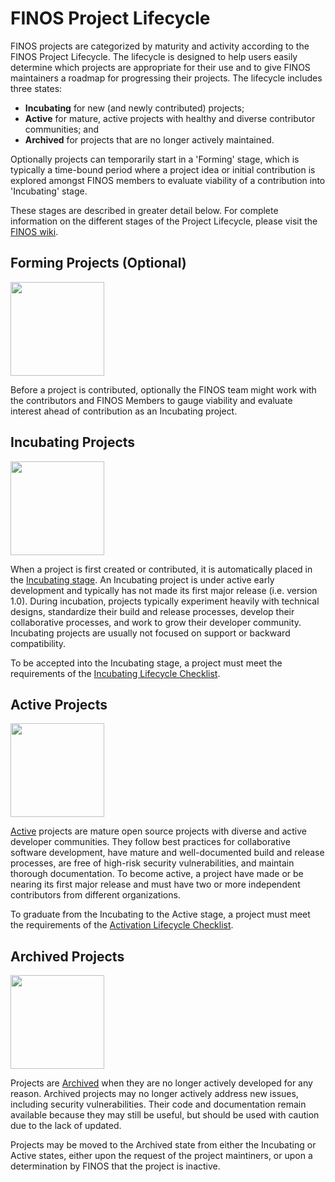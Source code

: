 # FINOS Project Lifecycle

FINOS projects are categorized by maturity and activity according to the FINOS Project Lifecycle. The lifecycle is designed to help users easily determine which projects are appropriate for their use and to give FINOS maintainers a roadmap for progressing their projects. The lifecycle includes three states:

* **Incubating** for new (and newly contributed) projects;
* **Active** for mature, active projects with healthy and diverse contributor communities; and
* **Archived** for projects that are no longer actively maintained.

Optionally projects can temporarily start in a 'Forming' stage, which is typically a time-bound period where a project idea or initial contribution is explored amongst FINOS members to evaluate viability of a contribution into 'Incubating' stage.

These stages are described in greater detail below. For complete information on the different stages of the Project Lifecycle, please visit the [FINOS wiki](https://finosfoundation.atlassian.net/wiki/spaces/FINOS/pages/75530756/Project+Lifecycle).

## Forming Projects (Optional)

<img src="https://github.com/finos/contrib-toolbox/blob/master/images/badge-forming.png" width="150" />

Before a project is contributed, optionally the FINOS team might work with the contributors and FINOS Members to gauge viability and evaluate interest ahead of contribution as an Incubating project. 

## Incubating Projects

<img src="https://github.com/finos/contrib-toolbox/blob/master/images/badge-incubating.png" width="150" />

When a project is first created or contributed, it is automatically placed in the [Incubating stage](https://finosfoundation.atlassian.net/wiki/spaces/FINOS/pages/75530363/Incubating).
An Incubating project is under active early development and typically has not made its first major release (i.e. version 1.0). During incubation, projects typically experiment heavily with technical designs, standardize their build and release processes, develop their collaborative processes, and work to grow their developer community. Incubating projects are usually not focused on support or backward compatibility.

To be accepted into the Incubating stage, a project must meet the requirements of the [Incubating Lifecycle Checklist](https://finosfoundation.atlassian.net/wiki/spaces/FINOS/pages/75530363/Incubating#Incubating-IncubatingLifecycleChecklist). 

## Active Projects

<img src="https://github.com/finos/contrib-toolbox/blob/master/images/badge-active.png" width="150">

[Active](https://finosfoundation.atlassian.net/wiki/spaces/FINOS/pages/75530371/Active) projects are mature open source projects with diverse and active developer communities. They follow best practices for collaborative software development, have mature and well-documented build and release processes, are free of high-risk security vulnerabilities, and maintain thorough documentation. To become active, a project have made or be nearing its first major release and must have two or more independent contributors from different organizations.

To graduate from the Incubating to the Active stage, a project must meet the requirements of the [Activation Lifecycle Checklist](https://finosfoundation.atlassian.net/wiki/spaces/FINOS/pages/75530376/Activation#Activation-ActivationLifecycleChecklist).

## Archived Projects

<img src="https://github.com/finos/contrib-toolbox/blob/master/images/badge-archived.png" width="150">

Projects are [Archived](https://finosfoundation.atlassian.net/wiki/spaces/FINOS/pages/75530367/Archived) when they are no longer actively developed for any reason. Archived projects may no longer actively address new issues, including security vulnerabilities. Their code and documentation remain available because they may still be useful, but should be used with caution due to the lack of updated.

Projects may be moved to the Archived state from either the Incubating or Active states, either upon the request of the project maintiners, or upon a determination by FINOS that the project is inactive.



